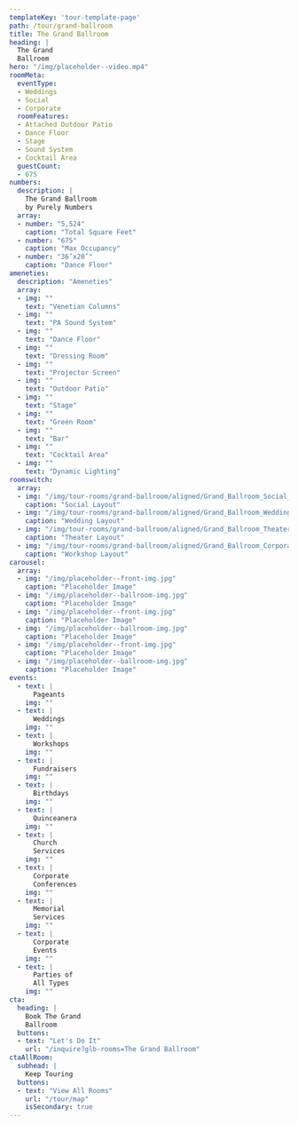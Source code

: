 ```yaml
---
templateKey: 'tour-template-page'
path: /tour/grand-ballroom
title: The Grand Ballroom
heading: |
  The Grand
  Ballroom
hero: "/img/placeholder--video.mp4"
roomMeta:
  eventType:
  - Weddings
  - Social
  - Corporate
  roomFeatures:
  - Attached Outdoor Patio
  - Dance Floor
  - Stage
  - Sound System
  - Cocktail Area
  guestCount:
  - 675
numbers:
  description: |
    The Grand Ballroom
    by Purely Numbers
  array:
  - number: "5,524"
    caption: "Total Square Feet"
  - number: "675"
    caption: "Max Occupancy"
  - number: "36’x20’"
    caption: "Dance Floor"
ameneties:
  description: "Ameneties"
  array:
  - img: ""
    text: "Venetian Columns"
  - img: ""
    text: "PA Sound System"
  - img: ""
    text: "Dance Floor"
  - img: ""
    text: "Dressing Room"
  - img: ""
    text: "Projector Screen"
  - img: ""
    text: "Outdoor Patio"
  - img: ""
    text: "Stage"
  - img: ""
    text: "Green Room"
  - img: ""
    text: "Bar"
  - img: ""
    text: "Cocktail Area"
  - img: ""
    text: "Dynamic Lighting"
roomswitch:
  array:
  - img: "/img/tour-rooms/grand-ballroom/aligned/Grand_Ballroom_Social_Front.jpg"
    caption: "Social Layout"
  - img: "/img/tour-rooms/grand-ballroom/aligned/Grand_Ballroom_Wedding_Front.jpg"
    caption: "Wedding Layout"
  - img: "/img/tour-rooms/grand-ballroom/aligned/Grand_Ballroom_Theater_Front.jpg"
    caption: "Theater Layout"
  - img: "/img/tour-rooms/grand-ballroom/aligned/Grand_Ballroom_Corporate_Front.jpg"
    caption: "Workshop Layout"
carousel:
  array:
  - img: "/img/placeholder--front-img.jpg"
    caption: "Placeholder Image"
  - img: "/img/placeholder--ballroom-img.jpg"
    caption: "Placeholder Image"
  - img: "/img/placeholder--front-img.jpg"
    caption: "Placeholder Image"
  - img: "/img/placeholder--ballroom-img.jpg"
    caption: "Placeholder Image"
  - img: "/img/placeholder--front-img.jpg"
    caption: "Placeholder Image"
  - img: "/img/placeholder--ballroom-img.jpg"
    caption: "Placeholder Image"
events:
  - text: |
      Pageants
    img: ""
  - text: |
      Weddings
    img: ""
  - text: |
      Workshops
    img: ""
  - text: |
      Fundraisers
    img: ""
  - text: |
      Birthdays
    img: ""
  - text: |
      Quinceanera
    img: ""
  - text: |
      Church
      Services
    img: ""
  - text: |
      Corporate
      Conferences
    img: ""
  - text: |
      Memorial
      Services
    img: ""
  - text: |
      Corporate
      Events
    img: ""
  - text: |
      Parties of
      All Types
    img: ""
cta:
  heading: |
    Book The Grand
    Ballroom
  buttons:
  - text: "Let's Do It"
    url: "/inquire?glb-rooms=The Grand Ballroom"
ctaAllRoom:
  subhead: |
    Keep Touring
  buttons:
  - text: "View All Rooms"
    url: "/tour/map"
    isSecondary: true
---
```

